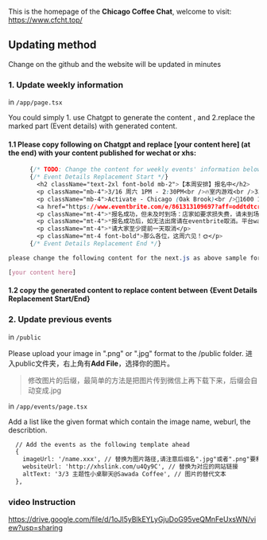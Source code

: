 This is the homepage of the **Chicago Coffee Chat**, welcome to visit: https://www.cfcht.top/



## Updating method

Change on the github and the website will be updated in minutes

### 1. Update weekly information
in `/app/page.tsx`

You could simply 1. use Chatgpt to generate the content , and 2.replace the marked part (Event details) with generated content.

#### 1.1 Please copy following on Chatgpt and replace [your content here] (at the end) with your content published for wechat or xhs:
```css
      {/* TODO: Change the content for weekly events' information below */}
      {/* Event Details Replacement Start */}
        <h2 className="text-2xl font-bold mb-2">【本周安排】报名中</h2>
        <p className="mb-4">3/16 周六 1PM - 2:30PM<br />🔥室内游戏<br />33🔪/人（含税），参与者将到店每人分别向店家付款（店家只接受信用卡）<br />限定报名人数：20人，Waitlist人数：5人</p>
        <p className="mb-4">Activate - Chicago (Oak Brook)<br />📍1600 16th St Unit 6, Oak Brook, IL 60523<br />（距离Loop车程大概30分钟，请各位合理安排出行时间）<br />看需求灵活变通：游戏结束后，大家想的话可以一起去看染绿的湖，散散步</p>
        <a href="https://www.eventbrite.com/e/861313109697?aff=oddtdtcreator" target="_blank" className="inline-block bg-blue-500 text-white p-2 rounded hover:bg-blue-700 transition duration-300 ease-in-out">报名🔗</a>
        <p className="mt-4">*报名成功，但未及时到场：店家如要求损失费，请未到场的个人承担全部所需费用</p>
        <p className="mt-4">*报名成功后，如无法出席请在eventbrite取消。平台waitlist将发送补位邮件，请大家留意自己的邮箱</p>
        <p className="mt-4">*请大家至少提前一天取消</p>
        <p className="mt-4 font-bold">那么各位，这周六见！🌞</p>
      {/* Event Details Replacement End */}

please change the following content for the next.js as above sample format, do not use react:

[your content here]

```
#### 1.2 copy the generated content to replace content between {Event Details Replacement Start/End}

### 2. Update previous events
in `/public`

Please upload your image in ".png" or ".jpg" format to the /public folder. 进入public文件夹，右上角有**Add File**，选择你的图片。

> 修改图片的后缀，最简单的方法是把图片传到微信上再下载下来，后缀会自动变成.jpg

in `/app/events/page.tsx`

Add a list like the given format which contain the image name, weburl, the describtion.

```html
  // Add the events as the following template ahead
  {
    imageUrl: '/name.xxx', // 替换为图片路径,请注意后缀名".jpg"或者".png"要和你上传的图片相同
    websiteUrl: 'http://xhslink.com/u4Qy9C', // 替换为对应的网站链接
    altText: '3/3 主题性小桌聊天@Sawada Coffee', // 图片的替代文本
  },
```

### video Instruction
https://drive.google.com/file/d/1oJl5yBlkEYLyGjuDoG95veQMnFeUxsWN/view?usp=sharing

